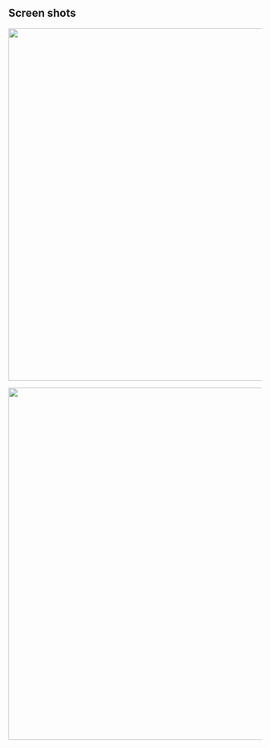 ## Screen shots

<p align="center">
    <img src="" width="700" alt="" title="Modal Screenshot 1">
</p>

<p align="center">
    <img src="" width="700" alt="" title="Modal Screenshot 2">
</p>